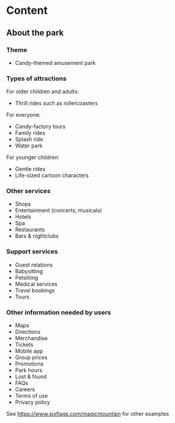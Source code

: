 # Content

## About the park

### Theme
* Candy-themed amusement park

### Types of attractions

For older children and adults:
* Thrill rides such as rollercoasters

For everyone:
* Candy-factory tours
* Family rides
* Splash ride
* Water park

For younger children:
* Gentle rides
* Life-sized cartoon characters

### Other services
* Shops
* Entertainment (concerts, musicals)
* Hotels
* Spa
* Restaurants
* Bars & nightclubs

### Support services
* Guest relations
* Babysitting
* Petsitiing
* Medical services
* Travel bookings
* Tours

### Other information needed by users
* Maps
* Directions
* Merchandise
* Tickets
* Mobile app
* Group prices
* Promotions
* Park hours
* Lost & found
* FAQs
* Careers
* Terms of use
* Privacy policy

See https://www.sixflags.com/magicmountain for other examples

